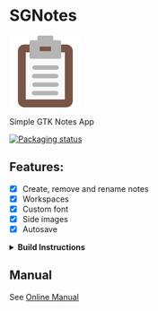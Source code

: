 # SGNotes

![SGNotes](src/icons/sgnotes.svg)

Simple GTK Notes App

[![Packaging status](https://repology.org/badge/vertical-allrepos/sgnotes.svg)](https://repology.org/project/sgnotes/versions)

## Features:

- [x] Create, remove and rename notes
- [x] Workspaces
- [x] Custom font
- [x] Side images
- [x] Autosave

<details>
<summary><strong>Build Instructions</strong></summary>

```bash
# Clone the repository
git clone https://codeberg.org/ItsZariep/SGNotes
```

- Build

```bash
make
```
### OR

- Build without SourceView 4 (disables markdown highlight and base SourceView features)

```bash
make WITHOUTSOURCEVIEW=1
```

</details>

## Manual
See [Online Manual](https://codeberg.org/ItsZariep/SGNotes/wiki/?action=_pages)